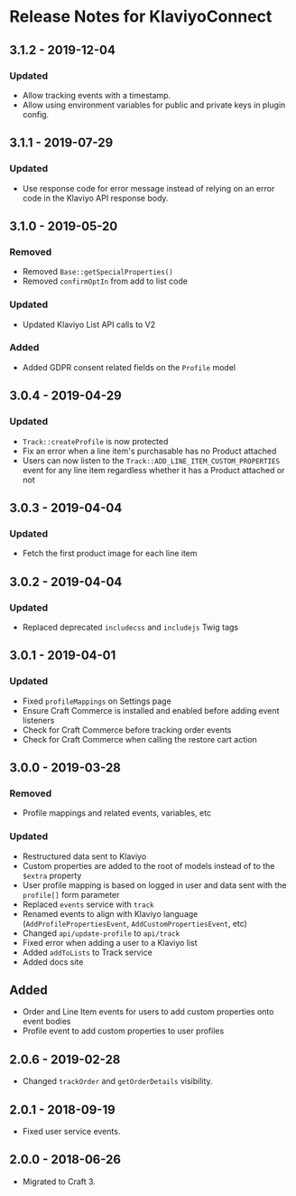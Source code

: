 # Release Notes for KlaviyoConnect

## 3.1.2 - 2019-12-04

### Updated

- Allow tracking events with a timestamp.
- Allow using environment variables for public and private keys in plugin config.

## 3.1.1 - 2019-07-29

### Updated

- Use response code for error message instead of relying on an error code in the Klaviyo API response body.

## 3.1.0 - 2019-05-20

### Removed

- Removed `Base::getSpecialProperties()`
- Removed `confirmOptIn` from add to list code

### Updated

- Updated Klaviyo List API calls to V2

### Added
- Added GDPR consent related fields on the `Profile` model

## 3.0.4 - 2019-04-29

### Updated

- `Track::createProfile` is now protected
- Fix an error when a line item's purchasable has no Product attached
- Users can now listen to the `Track::ADD_LINE_ITEM_CUSTOM_PROPERTIES` event for any line item regardless whether it has a Product attached or not

## 3.0.3 - 2019-04-04

### Updated

- Fetch the first product image for each line item

## 3.0.2 - 2019-04-04

### Updated

- Replaced deprecated `includecss` and `includejs` Twig tags

## 3.0.1 - 2019-04-01

### Updated

- Fixed `profileMappings` on Settings page
- Ensure Craft Commerce is installed and enabled before adding event listeners
- Check for Craft Commerce before tracking order events
- Check for Craft Commerce when calling the restore cart action

## 3.0.0 - 2019-03-28

### Removed

- Profile mappings and related events, variables, etc

### Updated

- Restructured data sent to Klaviyo
- Custom properties are added to the root of models instead of to the `$extra` property
- User profile mapping is based on logged in user and data sent with the `profile[]` form parameter
- Replaced `events` service with `track`
- Renamed events to align with Klaviyo language (`AddProfilePropertiesEvent`, `AddCustomPropertiesEvent`, etc)
- Changed `api/update-profile` to `api/track`
- Fixed error when adding a user to a Klaviyo list
- Added `addToLists` to Track service
- Added docs site

## Added

- Order and Line Item events for users to add custom properties onto event bodies
- Profile event to add custom properties to user profiles

## 2.0.6 - 2019-02-28

- Changed `trackOrder` and `getOrderDetails` visibility.

## 2.0.1 - 2018-09-19

- Fixed user service events.

## 2.0.0 - 2018-06-26

- Migrated to Craft 3.
